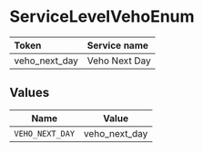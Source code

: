 # ServiceLevelVehoEnum

|Token | Service name|
|:---|:---|
| veho_next_day | Veho Next Day |



## Values

| Name            | Value           |
| --------------- | --------------- |
| `VEHO_NEXT_DAY` | veho_next_day   |